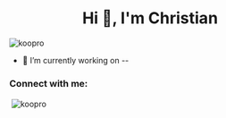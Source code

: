 <h1 align="center">Hi 👋, I'm Christian</h1>
<p align="left"> <img src="https://komarev.com/ghpvc/?username=koopro&label=Profile%20views&color=0e75b6&style=flat" alt="koopro" /> </p>

- 🔭 I’m currently working on --

<h3 align="left">Connect with me:</h3>
<p align="left">
</p>
<p>&nbsp;<img align="center" src="https://github-readme-stats.vercel.app/api?username=koopro&show_icons=true&theme=dark&locale=en" alt="koopro" /></p>

